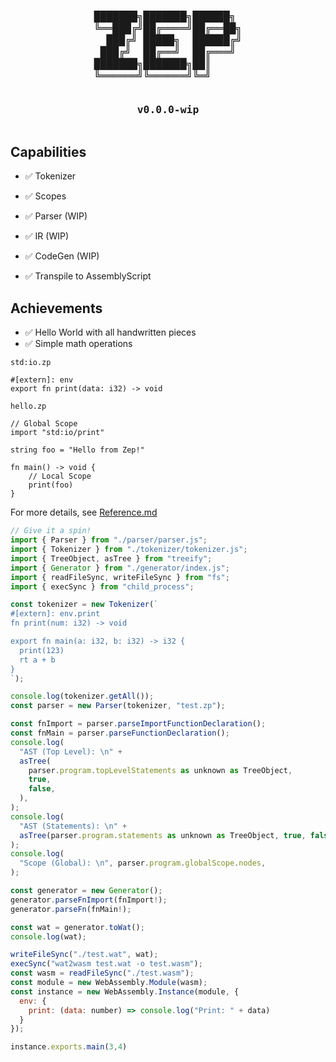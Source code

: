 <h3 align="center">
<pre>
███████╗███████╗██████╗ 
╚══███╔╝██╔════╝██╔══██╗
  ███╔╝ █████╗  ██████╔╝
 ███╔╝  ██╔══╝  ██╔═══╝ 
███████╗███████╗██║     
╚══════╝╚══════╝╚═╝     
                        
v0.0.0-wip</pre></h3>

## Capabilities
- ✅ Tokenizer
- ✅ Scopes

- ✅ Parser (WIP)
- ✅ IR (WIP)
- ✅ CodeGen (WIP)
- ✅ Transpile to AssemblyScript

## Achievements
- ✅ Hello World with all handwritten pieces
- ✅ Simple math operations

`std:io.zp`

```
#[extern]: env
export fn print(data: i32) -> void
```

`hello.zp`

```
// Global Scope
import "std:io/print"

string foo = "Hello from Zep!"

fn main() -> void {
    // Local Scope
    print(foo)
}
```

For more details, see [Reference.md](/docs/Reference.md)

```js
// Give it a spin!
import { Parser } from "./parser/parser.js";
import { Tokenizer } from "./tokenizer/tokenizer.js";
import { TreeObject, asTree } from "treeify";
import { Generator } from "./generator/index.js";
import { readFileSync, writeFileSync } from "fs";
import { execSync } from "child_process";

const tokenizer = new Tokenizer(`
#[extern]: env.print
fn print(num: i32) -> void

export fn main(a: i32, b: i32) -> i32 {
  print(123)
  rt a + b
}
`);

console.log(tokenizer.getAll());
const parser = new Parser(tokenizer, "test.zp");

const fnImport = parser.parseImportFunctionDeclaration();
const fnMain = parser.parseFunctionDeclaration();
console.log(
  "AST (Top Level): \n" +
  asTree(
    parser.program.topLevelStatements as unknown as TreeObject,
    true,
    false,
  ),
);
console.log(
  "AST (Statements): \n" +
  asTree(parser.program.statements as unknown as TreeObject, true, false),
);
console.log(
  "Scope (Global): \n", parser.program.globalScope.nodes,
);

const generator = new Generator();
generator.parseFnImport(fnImport!);
generator.parseFn(fnMain!);

const wat = generator.toWat();
console.log(wat);

writeFileSync("./test.wat", wat);
execSync("wat2wasm test.wat -o test.wasm");
const wasm = readFileSync("./test.wasm");
const module = new WebAssembly.Module(wasm);
const instance = new WebAssembly.Instance(module, {
  env: {
    print: (data: number) => console.log("Print: " + data)
  }
});

instance.exports.main(3,4)
```